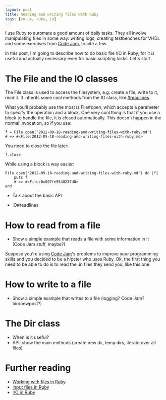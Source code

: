 ```yaml
---
layout: post
title: Reading and writing files with Ruby
tags: [en-us, ruby, io]
---
```


I use Ruby to automate a good amount of daily tasks. They all involve manipulating files in some way: writing logs, creating testbenches for VHDL and some exercises from [Code Jam](http://code.google.com/codejam/), to cite a few.

In this post, I'm going to describe how to do basic file I/O in Ruby, for it *is* useful and actually necessary even for basic scripting tasks. Let's start.

# The File and the IO classes

The File class is used to access the filesystem, e.g. create a file, write to it, read it. It inherits some cool methods from the IO class, like [#readlines](http://www.ruby-doc.org/core-1.9.3/IO.html#method-c-readlines).

What you'll probably use the most is File#open, which accepts a parameter to specify the operation and a block. One very cool thing is that if you use a block to handle the file, it is closed automatically. This doesn't happen in the normal invocation, so if you use:

	f = File.open('2012-09-18-reading-and-writing-files-with-ruby.md')
	# => #<File:2012-09-18-reading-and-writing-files-with-ruby.md> 

You need to close the file later:
	
	f.close

While using a block is way easier:

	File.open('2012-09-18-reading-and-writing-files-with-ruby.md') do |f|
		puts f
		# => #<File:0x007fe5540237d0>
	end
	
+ Talk about the basic API

+ IO#readlines


# How to read from a file

+ Show a simple example that reads a file with some information in it (Code Jam stuff, maybe?)

Suppose you're using [Code Jam](http://code.google.com/codejam/)'s problems to improve your programming skills and you decided to be a hipster who uses Ruby. Ok, the first thing you need to be able to do is to read the .in files they send you, like this one:



# How to write to a file

+ Show a simple example that writes to a file (logging? Code Jam? bin/newpost?)

# The Dir class

+ When is it useful?
+ API: show the main methods (create new dir, temp dirs, iterate over all files)

# Further reading

+ [Working with files in Ruby](http://www.techotopia.com/index.php/Working_with_Files_in_Ruby)
+ [Input files in Ruby](http://www.ehow.com/how_2091655_input-file-ruby.html)
+ [I/O in Ruby](http://www.tutorialspoint.com/ruby/ruby_input_output.htm)